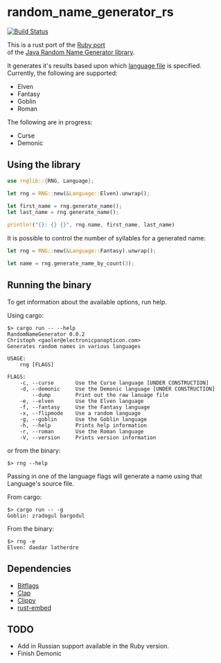 # random_name_generator_rs

[![Build Status](https://api.travis-ci.com/folkengine/random_name_generator_rs.svg?branch=main)](https://travis-ci.com/github/folkengine/random_name_generator_rs)

This is a rust port of the [Ruby port](https://github.com/folkengine/random_name_generator)  
of the [Java Random Name Generator library](https://github.com/folkengine/java-random-name-generator).

It generates it's results based upon which [language file](src/languages) is specified.
Currently, the following are supported:

* Elven
* Fantasy
* Goblin
* Roman

The following are in progress:

* Curse
* Demonic

## Using the library

```rust
use rnglib::{RNG, Language};

let rng = RNG::new(&Language::Elven).unwrap();

let first_name = rng.generate_name();
let last_name = rng.generate_name();

println!("{}: {} {}", rng.name, first_name, last_name)
```

It is possible to control the number of syllables for a generated name:

```rust
let rng = RNG::new(&Language::Fantasy).unwrap();

let name = rng.generate_name_by_count(3);
```

## Running the binary

To get information about the available options, run help.

Using cargo:

```
$> cargo run -- --help
RandomNameGenerator 0.0.2
Christoph <gaoler@electronicpanopticon.com>
Generates random names in various languages

USAGE:
    rng [FLAGS]

FLAGS:
    -c, --curse       Use the Curse language [UNDER CONSTRUCTION]
    -d, --demonic     Use the Demonic language [UNDER CONSTRUCTION]
        --dump        Print out the raw lanuage file
    -e, --elven       Use the Elven language
    -f, --fantasy     Use the Fantasy language
    -x, --flipmode    Use a random language
    -g, --goblin      Use the Goblin language
    -h, --help        Prints help information
    -r, --roman       Use the Roman language
    -V, --version     Prints version information

```

or from the binary:

```
$> rng --help
```

Passing in one of the language flags will generate a name using that Language's source file.

From cargo:

```
$> cargo run -- -g
Goblin: zradogul bargodul
```

From the binary:

```
$> rng -e
Elven: daedar latherdre
```

## Dependencies

* [Bitflags](https://github.com/bitflags/bitflags)
* [Clap](https://github.com/clap-rs/clap)
* [Clippy](https://rust-lang.github.io/rust-clippy/)
* [rust-embed](https://github.com/pyros2097/rust-embed)

## TODO

* Add in Russian support available in the Ruby version.
* Finish Demonic
